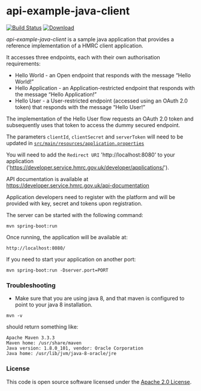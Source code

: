 api-example-java-client
=======================

[![Build Status](https://travis-ci.org/hmrc/api-example-java-client.svg?branch=master)](https://travis-ci.org/hmrc/api-example-java-client) [ ![Download](https://api.bintray.com/packages/hmrc/releases/api-example-java-client/images/download.svg) ](https://bintray.com/hmrc/releases/api-example-java-client/_latestVersion)


*api-example-java-client* is a sample java application that provides a reference implementation of a HMRC client application.

It accesses three endpoints, each with their own authorisation requirements:

* Hello World - an Open endpoint that responds with the message “Hello World!”
* Hello Application - an Application-restricted endpoint that responds with the message “Hello Application!”
* Hello User - a User-restricted endpoint (accessed using an OAuth 2.0 token) that responds with the message “Hello User!”

The implementation of the Hello User flow requests an OAuth 2.0 token and subsequently uses that token to access the dummy secured endpoint.

The parameters `clientId`, `clientSecret` and `serverToken` will need to be updated in [`src/main/resources/application.properties`](src/main/resources/application.properties)

You will need to add the `Redirect URI` 'http://localhost:8080' to your application ('https://developer.service.hmrc.gov.uk/developer/applications/').

API documentation is available at https://developer.service.hmrc.gov.uk/api-documentation

Application developers need to register with the platform and will be provided with key, secret and tokens upon registration.

The server can be started with the following command:
```
mvn spring-boot:run
```

Once running, the application will be available at:

```
http://localhost:8080/
```

If you need to start your application on another port:

```
mvn spring-boot:run -Dserver.port=PORT
```


### Troubleshooting

- Make sure that you are using java 8, and that maven is configured to point to your java 8 installation.
```
mvn -v
```
should return something like:
```
Apache Maven 3.3.3
Maven home: /usr/share/maven
Java version: 1.8.0_101, vendor: Oracle Corporation
Java home: /usr/lib/jvm/java-8-oracle/jre
```

### License

This code is open source software licensed under the [Apache 2.0 License]("http://www.apache.org/licenses/LICENSE-2.0.html").
